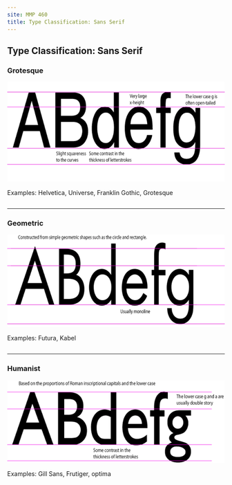 ```yaml
---
site: MMP 460
title: Type Classification: Sans Serif
---
```


<h2>Type Classification: Sans Serif</h2>
<div style="margin-bottom:2em">

<h3>Grotesque</h3>
<img class="alignnone wp-image-311 size-full" src="grotesque.gif" alt="" width="658" height="231" />

Examples: Helvetica, Universe, Franklin Gothic, Grotesque
</div>
<hr />
<div style="margin-bottom:2em">

<h3>Geometric</h3>
<img class="alignnone size-full wp-image-312" src="geometric.gif" alt="" width="658" height="214" />

Examples: Futura, Kabel
</div>
<hr />
<div style="margin-bottom:2em">

<h3>Humanist</h3>
<img class="alignnone size-full wp-image-314" src="san-humanist.gif" alt="" width="623" height="191" />

Examples: Gill Sans, Frutiger, optima
</div>
